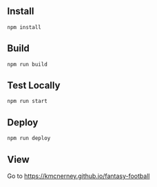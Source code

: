 ## Install

`npm install`

## Build

`npm run build`

## Test Locally

`npm run start`

## Deploy

`npm run deploy`

## View

Go to https://kmcnerney.github.io/fantasy-football